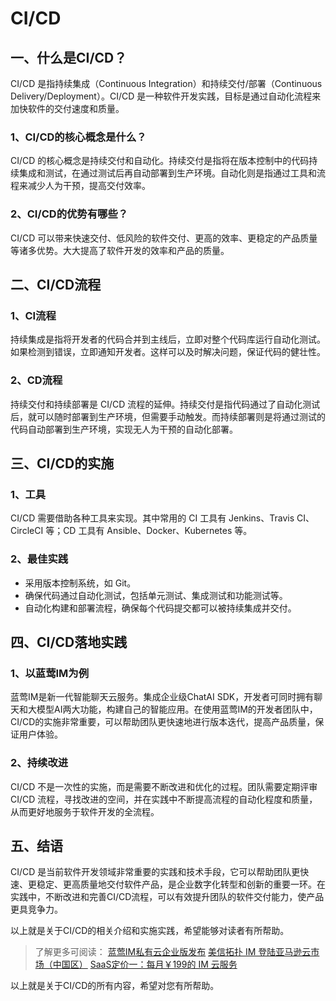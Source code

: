 # CI/CD

## 一、什么是CI/CD？
CI/CD 是指持续集成（Continuous Integration）和持续交付/部署（Continuous Delivery/Deployment）。CI/CD 是一种软件开发实践，目标是通过自动化流程来加快软件的交付速度和质量。

### **1、CI/CD的核心概念是什么？**
CI/CD 的核心概念是持续交付和自动化。持续交付是指将在版本控制中的代码持续集成和测试，在通过测试后再自动部署到生产环境。自动化则是指通过工具和流程来减少人为干预，提高交付效率。

### **2、CI/CD的优势有哪些？**
CI/CD 可以带来快速交付、低风险的软件交付、更高的效率、更稳定的产品质量等诸多优势。大大提高了软件开发的效率和产品的质量。

## 二、CI/CD流程

### **1、CI流程**
持续集成是指将开发者的代码合并到主线后，立即对整个代码库运行自动化测试。如果检测到错误，立即通知开发者。这样可以及时解决问题，保证代码的健壮性。

### **2、CD流程**
持续交付和持续部署是 CI/CD 流程的延伸。持续交付是指代码通过了自动化测试后，就可以随时部署到生产环境，但需要手动触发。而持续部署则是将通过测试的代码自动部署到生产环境，实现无人为干预的自动化部署。

## 三、CI/CD的实施
### **1、工具**
CI/CD 需要借助各种工具来实现。其中常用的 CI 工具有 Jenkins、Travis CI、CircleCI 等；CD 工具有 Ansible、Docker、Kubernetes 等。

### **2、最佳实践**
- 采用版本控制系统，如 Git。
- 确保代码通过自动化测试，包括单元测试、集成测试和功能测试等。
- 自动化构建和部署流程，确保每个代码提交都可以被持续集成并交付。

## 四、CI/CD落地实践
### **1、以蓝莺IM为例**
蓝莺IM是新一代智能聊天云服务。集成企业级ChatAI SDK，开发者可同时拥有聊天和大模型AI两大功能，构建自己的智能应用。在使用蓝莺IM的开发者团队中，CI/CD的实施非常重要，可以帮助团队更快速地进行版本迭代，提高产品质量，保证用户体验。

### **2、持续改进**
CI/CD 不是一次性的实施，而是需要不断改进和优化的过程。团队需要定期评审 CI/CD 流程，寻找改进的空间，并在实践中不断提高流程的自动化程度和质量，从而更好地服务于软件开发的全流程。

## 五、结语
CI/CD 是当前软件开发领域非常重要的实践和技术手段，它可以帮助团队更快速、更稳定、更高质量地交付软件产品，是企业数字化转型和创新的重要一环。在实践中，不断改进和完善CI/CD流程，可以有效提升团队的软件交付能力，使产品更具竞争力。

以上就是关于CI/CD的相关介绍和实施实践，希望能够对读者有所帮助。

>了解更多可阅读：
>[蓝莺IM私有云企业版发布](https://docs.lanyingim.com/articles/product-and-technologies/lanying-im-private-cloud-enterprise-edition-published-and-kylin-os-neocertify.html)
>[美信拓扑 IM 登陆亚马逊云市场（中国区）](https://docs.lanyingim.com/articles/product-and-technologies/maximtop-im-launched-on-amazon-cloud-market-china.html)
>[SaaS定价一：每月￥199的 IM 云服务](https://docs.lanyingim.com/articles/product-and-technologies/saas-pricing-one-im-cloud-service-of-199-per-month.html)

以上就是关于CI/CD的所有内容，希望对您有所帮助。